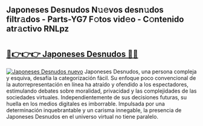 ## Japoneses Desnudos N𝚞𝚎vos desn𝚞dos filtr𝚊dos - Parts-YG7 F𝚘tos vid𝚎o - C𝚘ntenido atr𝚊ctivo RNLpz

# <h2><a href="http://mb0fyx.tromn.icu/?c=Japoneses+Desnudos">🔗👉👉👉 Japoneses Desnudos 🔗🔗</a></h2>

[![Japoneses Desnudos nuevo](https://i.imgur.com/pEAQMta.gif)](http://mb0fyx.tromn.icu/?c=Japoneses+Desnudos)
Japoneses Desnudos, una persona compleja y esquiva, desafía la categorización fácil. Su enfoque poco convencional de la autorrepresentación en línea ha atraído y ofendido a los espectadores, estimulando debates sobre moralidad, privacidad y las complejidades de las sociedades virtuales. Independientemente de sus decisiones futuras, su huella en los medios digitales es imborrable. Impulsada por una determinación inquebrantable y un carisma innegable, la presencia de Japoneses Desnudos en el universo virtual no tiene paralelo.
